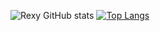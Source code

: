 ![Rexy GitHub stats](https://github-readme-stats.vercel.app/api?username=rpnjul&show_icons=true&theme=tokyonight) [![Top Langs](https://github-readme-stats.vercel.app/api/top-langs/?username=Rexyandrian&layout=compact)](https://github.com/Rexyandrian/github-readme-stats)
